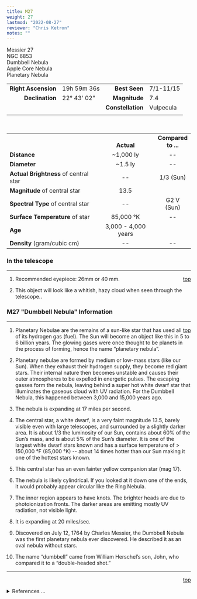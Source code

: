 ```yaml
---
title: M27
weight: 27
lastmod: "2022-08-27"
reviewer: "Chris Ketron"
notes: ""
---
```


<script src="/notes/js/whatsup.js"></script>
<script type="text/javascript">
	var objectName ="M27"
	var objectDesc ="Dumbbell<br/>Planetary Nebula<br/>in the Constellation<br/>Vulpecula"
	var objectImage="m27.jpg"
</script>

<span style='float:right;'><div id=whatsup></div></span>

Messier 27  
NGC 6853  
Dumbbell Nebula  
Apple Core Nebula  
Planetary Nebula  

|   |   |   |   |
|--:|:--|--:|:--|
|**Right Ascension**|19h 59m 36s|**Best Seen**|7/1-11/15|
|**Declination**|22&deg; 43' 02"	|**Magnitude**|7.4|
|   |   |**Constellation**|Vulpecula|
|   |   |   |   |

<br/>

|   |   |   |
|---|:---:|:---:|
|   | <br/>**Actual**| **Compared<br/>to ...** |
|**Distance** | ~1,000 ly | -- |
|**Diameter** | ~1.5 ly | -- |
|**Actual Brightness** of central star| -- | 1/3 (Sun) |
|**Magnitude** of central star | 13.5 |   |
|**Spectral Type** of central star | -- | G2 V (Sun) |
|**Surface Temperature** of star | 85,000 &deg;K | -- |
|**Age** | 3,000 - 4,000 years |   |
|**Density** (gram/cubic cm) | -- | -- |

### In the telescope

---
<span style='float:right;'>[top](#)</span>

1.  Recommended eyepiece: 26mm or 40 mm.

2.  This object will look like a whitish, hazy cloud when seen through the telescope..

### M27 "Dumbbell Nebula" Information

---
<span style='float:right;'>[top](#)</span>
   
1.  Planetary Nebulae are the remains of a sun-like star that has used all of its hydrogen gas (fuel). The Sun will become an object like this in 5 to 6 billion years. The glowing gases were once thought to be planets in the process of forming, hence the name “planetary nebula”.

2.  Planetary nebulae are formed by medium or low-mass stars (like our Sun).  When they exhaust their hydrogen supply, they become red giant stars.  Their internal nature then becomes unstable and causes their outer atmospheres to be expelled in energetic pulses.  The escaping gasses form the nebula, leaving behind a super hot white dwarf star that illuminates the gaseous cloud with UV radiation.  For the Dumbbell Nebula, this happened between 3,000 and 15,000 years ago.

3.  The nebula is expanding at 17 miles per second.
   
4.  The central star, a white dwarf, is a very faint magnitude 13.5, barely visible even with large telescopes, and surrounded by a slightly darker area.  It is about 1/3 the luminosity of our Sun, contains about 60% of the Sun’s mass, and is about 5% of the Sun’s diameter.  It is one of the largest white dwarf stars known and has a surface temperature of > 150,000 &deg;F (85,000 &deg;K) -- about 14 times hotter than our Sun making it one of the hottest stars known.

5.  This central star has an even fainter yellow companion star (mag 17).

6.  The nebula is likely cylindrical.  If you looked at it down one of the ends, it would probably appear circular like the Ring Nebula. 

7.  The inner region appears to have knots.  The brighter heads are due to photoionization fronts. The darker areas are emitting mostly UV radiation, not visible light.

8.  It is expanding at 20 miles/sec.

9.  Discovered on July 12, 1764 by Charles Messier, the Dumbbell Nebula was the first planetary nebula ever discovered.  He described it as an oval nebula without stars.

10. The name “dumbbell” came from William Herschel’s son, John, who compared it to a “double-headed shot.”

---
<span style='float:right;'>[top](#)</span>
<br/>
<details>
<summary>References ...</summary>

|   |   |   | 
|-------------|-------------|-----------|
| **Item**    | **Updated** | **Notes** |
|Coordinates|2002-09-23|tweaked a bit|
|Distance|2002-09-25|previous: 900 ly... found new at SEDS site <http://messier.seds.org/m/m027.html>|
|Diameter|2002-09-25|previous: 2.5 ly... found info at <http://www.noao.edu/image_gallery/html/im0054.html>|
|Actual Brightness|2002-09-25|previous: 0.5 (sun)  – BUT new info from SEDS|
|Magnitude Central Star|2002-09-25|OK with SEDS site|
|Surface Temp Cent. Star|2002-09-25|OK with SEDS site|
|Age|2002-09-25|OK with SEDS site|
|Other Information|2002-09-25|1. Previously had info: “This planetary’s age of 48,000 years makes it about 2.5 times older than the average age (20,000 years) of typical bright planetary nebulae.”  – BUT all found info says age only 3-4000 years<br/>2. Previously, had info: “The central star may be a double star with a separation of 1.6 trillion miles (.28 light years or 18,000 times the Earth-sun distance).”  – BUT can only find that “it probably has a faint (mag 27) yellow companion at 6.5" in position angle214 deg (Burnham).” on the SEDS site<br/>3. Info Item 3: SEDS site|
</details>
